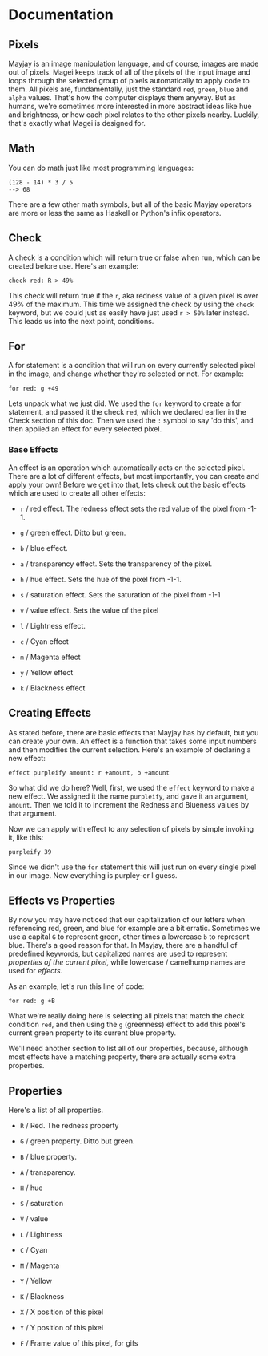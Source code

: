 # Documentation

## Pixels
Mayjay is an image manipulation language, and of course, images are made out of pixels. Magei keeps track of all of the pixels of the input image and loops through the selected group of pixels automatically to apply code to them. All pixels are, fundamentally, just the standard `red`, `green`, `blue` and `alpha` values. That's how the computer displays them anyway. But as humans, we're sometimes more interested in more abstract ideas like hue and brightness, or how each pixel relates to the other pixels nearby. Luckily, that's exactly what Magei is designed for.

## Math
You can do math just like most programming languages:

```
(128 - 14) * 3 / 5
--> 68
```

There are a few other math symbols, but all of the basic Mayjay operators are more or less the same as Haskell or Python's infix operators.

## Check
A check is a condition which will return true or false when run, which can be created before use. Here's an example:

```
check red: R > 49%
```

This check will return true if the `r`, aka redness value of a given pixel is over 49% of the maximum. This time we assigned the check by using the `check` keyword, but we could just as easily have just used `r > 50%` later instead. This leads us into the next point, conditions.

## For
A for statement is a condition that will run on every currently selected pixel in the image, and change whether they're selected or not. For example:

```
for red: g +49
```

Lets unpack what we just did. We used the `for` keyword to create a for statement, and passed it the check `red`, which we declared earlier in the Check section of this doc. Then we used the `:` symbol to say 'do this', and then applied an effect for every selected pixel.

### Base Effects
An effect is an operation which automatically acts on the selected pixel. There are a lot of different effects, but most importantly, you can create and apply your own! Before we get into that, lets check out the basic effects which are used to create all other effects:

- `r` / red effect. The redness effect sets the red value of the pixel from -1-1.
- `g` / green effect. Ditto but green.
- `b` / blue effect.
- `a` / transparency effect. Sets the transparency of the pixel.

- `h` / hue effect. Sets the hue of the pixel from -1-1.
- `s` / saturation effect. Sets the saturation of the pixel from -1-1
- `v` / value effect. Sets the value of the pixel
- `l` / Lightness effect.

- `c` / Cyan effect
- `m` / Magenta effect
- `y` / Yellow effect
- `k` / Blackness effect

## Creating Effects
As stated before, there are basic effects that Mayjay has by default, but you can create your own. An effect is a function that takes some input numbers and then modifies the current selection. Here's an example of declaring a new effect:

```
effect purpleify amount: r +amount, b +amount
```

So what did we do here? Well, first, we used the `effect` keyword to make a new effect. We assigned it the name `purpleify`, and gave it an argument, `amount`. Then we told it to increment the Redness and Blueness values by that argument.

Now we can apply with effect to any selection of pixels by simple invoking it, like this:

```
purpleify 39
```

Since we didn't use the `for` statement this will just run on every single pixel in our image. Now everything is purpley-er I guess.

## Effects vs Properties
By now you may have noticed that our capitalization of our letters when referencing red, green, and blue for example are a bit erratic. Sometimes we use a capital `G` to represent green, other times a lowercase `b` to represent blue. There's a good reason for that. In Mayjay, there are a handful of predefined keywords, but capitalized names are used to represent *properties of the current pixel*, while lowercase / camelhump names are used for *effects*.

As an example, let's run this line of code:

```for red: g +B```

What we're really doing here is selecting all pixels that match the check condition `red`, and then using the `g` (greenness) effect to add this pixel's current green property to its current blue property.

We'll need another section to list all of our properties, because, although most effects have a matching property, there are actually some extra properties.

## Properties
Here's a list of all properties.

- `R` / Red. The redness property
- `G` / green property. Ditto but green.
- `B` / blue property.
- `A` / transparency.

- `H` / hue
- `S` / saturation
- `V` / value
- `L` / Lightness

- `C` / Cyan
- `M` / Magenta
- `Y` / Yellow
- `K` / Blackness

- `X` / X position of this pixel
- `Y` / Y position of this pixel

- `F` / Frame value of this pixel, for gifs
